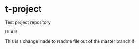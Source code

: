 # t-project
Test project repository

Hi All!

This is a change made to readme file out of the master branch!!!
